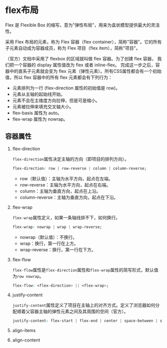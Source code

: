 # flex布局

Flex 是 Flexible Box 的缩写，意为"弹性布局"，用来为盒状模型提供最大的灵活性。

采用 Flex 布局的元素，称为 Flex 容器（flex container），简称"容器"。它的所有子元素自动成为容器成员，称为 Flex 项目（flex item），简称"项目"。

（官方）文档中采用了 flexbox 的区域就叫做 flex 容器。为了创建 flex 容器， 我们把一个容器的 display 属性值改为 flex 或者 inline-flex。 完成这一步之后，容器中的直系子元素就会变为 flex 元素（弹性元素）。所有CSS属性都会有一个初始值，所以 flex 容器中的所有 flex 元素都会有下列行为：

* 元素排列为一行 (flex-direction 属性的初始值是 row)。
* 元素从主轴的起始线开始。
* 元素不会在主维度方向拉伸，但是可是缩小。
* 元素被拉伸来填充交叉轴大小。
* flex-basis 属性为 auto。
* flex-wrap 属性为 nowrap。

## 容器属性

1. flex-direction

    `flex-direction`属性决定主轴的方向（即项目的排列方向）。

    ``` css
    flex-direction: row | row-reverse | column | column-reverse;
    ```

    * row（默认值）：主轴为水平方向，起点在左端。
    * row-reverse：主轴为水平方向，起点在右端。
    * column：主轴为垂直方向，起点在上沿。
    * column-reverse：主轴为垂直方向，起点在下沿。

2. flex-wrap

    `flex-wrap`属性定义，如果一条轴线排不下，如何换行。

    ``` css
    flex-wrap: nowrap | wrap | wrap-reverse;
    ```

    * nowrap（默认值）：不换行。
    * wrap：换行，第一行在上方。
    * wrap-reverse：换行，第一行在下方。

3. flex-flow

    `flex-flow`属性是`flex-direction`属性和`flex-wrap`属性的简写形式，默认值为`row nowrap`。

    ``` css
    flex-flow: <flex-direction> || <flex-wrap>;
    ```

4. justify-content

    `justify-content`属性定义了项目在主轴上的对齐方式。定义了浏览器如何分配顺着父容器主轴的弹性元素之间及其周围的空间（官方）。

    ``` css
    justify-content: flex-start | flex-end | center | space-between | space-around;
    ```

    

5. align-items
6. align-content